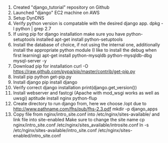 1. Created "django_tutorial" repository on Github
2. Launched "django" EC2 machine on AWS
3. Setup DynDNS
4. Verify python version is compatable with the desired django app.
    dpkg -l python | grep 2.7
5. If using pip for django installation make sure you have python-setuptools installed
    apt-get install python-setuptools
6. Install the database of choice, if not using the internal one, additionally install the appropriate python module (I like to install the debug when first learning)
    apt-get install python-mysqldb python-mysqldb-dbg mysql-server -y 
7. Download pip for installation
    curl -O https://raw.github.com/pypa/pip/master/contrib/get-pip.py
8. Install pip
    python get-pip.py
9. Install django
    pip install django
10. Verify correct django installation
    print(django.get_version())
11. Install webserver and fastcgi (Apache with mod_wsgi works as well as uwsgi)
    aptitude install nginx python-flup
12. Create directory to run django from, here we choose /opt due to http://www.pathname.com/fhs/pub/fhs-2.3.pdf
    mkdir -p django_apps
13. Copy file from nginx/intro_site.conf into /etc/nginx/sites-available/ and link file into site-enabled Make sure to change the site name
    cp nginx/intro_site.conf /etc/nginx/sites_available/introsite.conf
    ln -s /etc/nginx/sites-available/intro_site.conf /etc/nginx/sites-enabled/intro_site.conf
